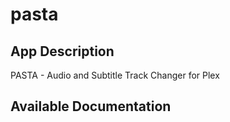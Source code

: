 # pasta

## App Description

PASTA - Audio and Subtitle Track Changer for Plex

## Available Documentation


